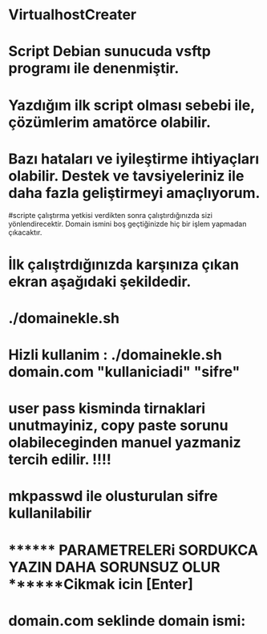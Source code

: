 # VirtualhostCreater
# Script Debian sunucuda vsftp programı ile denenmiştir.
# Yazdığım ilk script olması sebebi ile, çözümlerim amatörce olabilir.
# Bazı hataları ve iyileştirme ihtiyaçları olabilir. Destek ve tavsiyeleriniz ile daha fazla geliştirmeyi amaçlıyorum.

#scripte çalıştırma yetkisi verdikten sonra çalıştırdığınızda sizi yönlendirecektir. Domain ismini boş geçtiğinizde hiç bir işlem yapmadan çıkacaktır.

# İlk çalıştrdığınızda karşınıza çıkan ekran aşağıdaki şekildedir.

# ./domainekle.sh
# Hizli kullanim : ./domainekle.sh domain.com "kullaniciadi" "sifre"
# user pass kisminda tirnaklari unutmayiniz, copy paste sorunu olabileceginden manuel yazmaniz tercih edilir. !!!!
# mkpasswd ile olusturulan sifre kullanilabilir
# ******  PARAMETRELERi SORDUKCA YAZIN DAHA SORUNSUZ OLUR  ******Cikmak icin [Enter]
# domain.com  seklinde domain ismi:



